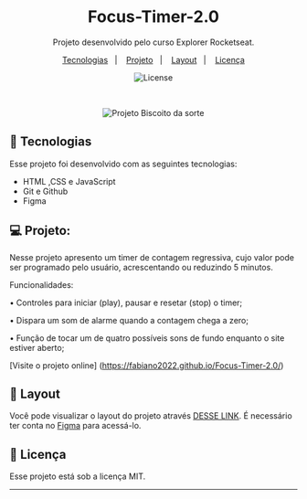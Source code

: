 <h1 align="center"> Focus-Timer-2.0 </h1>

<p align="center">
Projeto desenvolvido pelo curso Explorer Rocketseat.
</p>

<p align="center">
  <a href="#-tecnologias">Tecnologias</a>&nbsp;&nbsp;&nbsp;|&nbsp;&nbsp;&nbsp;
  <a href="#-projeto">Projeto</a>&nbsp;&nbsp;&nbsp;|&nbsp;&nbsp;&nbsp;
  <a href="#-layout">Layout</a>&nbsp;&nbsp;&nbsp;|&nbsp;&nbsp;&nbsp;
  <a href="#memo-licença">Licença</a>
</p>

<p align="center">
  <img alt="License" src="https://img.shields.io/static/v1?label=license&message=MIT&color=49AA26&labelColor=000000">
</p>

<br>

<p align="center">
  <img alt="Projeto Biscoito da sorte" src="https://raw.githubusercontent.com/gist/Fabiano2022/178f7d5ff54cb33b06048235f7624bcc/raw/237c3e7d95ea13b965997f2df899b7647c4ef1f9/FOCUS%20TIMER%202.0.svg">
</p>

## 🚀 Tecnologias

Esse projeto foi desenvolvido com as seguintes tecnologias:

- HTML ,CSS e JavaScript
- Git e Github
- Figma


## 💻 Projeto:

Nesse projeto apresento um timer de contagem regressiva, cujo valor pode ser programado pelo usuário, acrescentando ou reduzindo 5 minutos.  


Funcionalidades:


• Controles para iniciar (play), pausar e resetar (stop) o timer;

• Dispara um som de alarme quando a contagem chega a zero;

• Função de tocar um de quatro possíveis sons de fundo enquanto o site estiver aberto;


[Visite o projeto online] (https://fabiano2022.github.io/Focus-Timer-2.0/) 


## 🔖 Layout

Você pode visualizar o layout do projeto através [DESSE LINK](https://www.figma.com/file/5RFxxxX7ntCPQZmxcCZWQm/Stage-05---Focus-Timer-2.0-(Copy)?type=design&node-id=0-1&t=gfx0R946tgy69bZr-0). É necessário ter conta no [Figma](https://figma.com) para acessá-lo.

## :memo: Licença

Esse projeto está sob a licença MIT.

---



